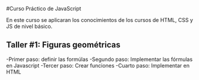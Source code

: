 #Curso Práctico de JavaScript

En este curso se aplicaran los conocimientos de los cursos de HTML, CSS y JS de nivel básico.

## Taller #1: Figuras geométricas
-Primer paso: definir las formúlas
-Segundo paso: Implementar las fórmulas en Javascript
-Tercer paso: Crear funciones
-Cuarto paso: Implementar en HTML
